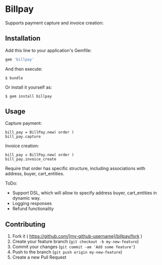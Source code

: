 # Billpay

Supports payment capture and invoice creation:

## Installation

Add this line to your application's Gemfile:

```ruby
gem 'billpay'
```

And then execute:

    $ bundle

Or install it yourself as:

    $ gem install billpay

## Usage

Capture payment:

    bill_pay = BillPay.new( order )
    bill_pay.capture

Invoice creation:

    bill_pay = BillPay.new( order )
    bill_pay.invoice_create

Require that order has specific structure, including associations with address, buyer, cart_entities.

ToDo:

  * Support DSL, which will allow to specify address buyer, cart_entities in dynamic way.
  * Logging responses
  * Refund functionality

## Contributing

1. Fork it ( https://github.com/[my-github-username]/billpay/fork )
2. Create your feature branch (`git checkout -b my-new-feature`)
3. Commit your changes (`git commit -am 'Add some feature'`)
4. Push to the branch (`git push origin my-new-feature`)
5. Create a new Pull Request
